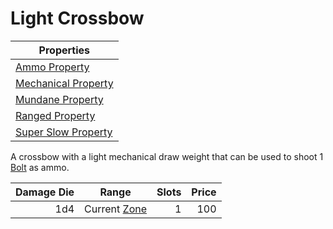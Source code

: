 # Light Crossbow

| Properties                                                                |
| ------------------------------------------------------------------------- |
| [Ammo Property](../../Weapon%20Properties/Ammo%20Property.md)             |
| [Mechanical Property](../../Weapon%20Properties/Mechanical%20Property.md) |
| [Mundane Property](../../Material%20Properties/Mundane%20Property.md)     |
| [Ranged Property](../../Weapon%20Properties/Ranged%20Property.md)         |
| [Super Slow Property](../../Weapon%20Properties/Super%20Slow%20Property.md)             |

A crossbow with a light mechanical draw weight that can be used to shoot 1 [Bolt](../Ammo/Bolt.md) as ammo.

| Damage Die | Range                                                                | Slots | Price |
| ---------: | -------------------------------------------------------------------- | ----: | ----: |
|        1d4 | Current [Zone](../../../Game%20Procedures/Core%20Procedures/Zone.md) |     1 |   100 |
